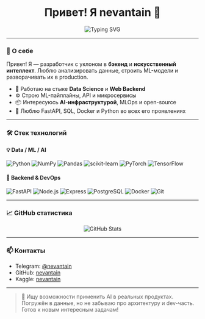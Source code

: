 <h1 align="center">Привет! Я nevantain 👋</h1>

<p align="center">
  <img src="https://readme-typing-svg.herokuapp.com?font=Fira+Code&pause=1000&color=F75C7E&center=true&vCenter=true&width=600&lines=Data+Scientist+%7C+AI+Engineer+%7C+Backend+Dev;Python%2C+ML%2C+FastAPI%2C+PostgreSQL%2C+Docker;Создаю+решения+на+пересечении+данных+и+бэкенда" alt="Typing SVG" />
</p>

---

### 🧠 О себе

Привет! Я — разработчик с уклоном в **бэкенд** и **искусственный интеллект**. Люблю анализировать данные, строить ML-модели и разворачивать их в production.

- 🧩 Работаю на стыке **Data Science** и **Web Backend**
- ⚙️ Строю ML-пайплайны, API и микросервисы
- 📦 Интересуюсь **AI-инфраструктурой**, MLOps и open-source
- 🚀 Люблю FastAPI, SQL, Docker и Python во всех его проявлениях

---

### 🛠️ Стек технологий

#### 💡 Data / ML / AI

![Python](https://img.shields.io/badge/-Python-333?style=for-the-badge&logo=python)
![NumPy](https://img.shields.io/badge/-NumPy-333?style=for-the-badge&logo=numpy)
![Pandas](https://img.shields.io/badge/-Pandas-333?style=for-the-badge&logo=pandas)
![scikit-learn](https://img.shields.io/badge/-Scikit--Learn-333?style=for-the-badge&logo=scikit-learn)
![PyTorch](https://img.shields.io/badge/-PyTorch-333?style=for-the-badge&logo=pytorch)
![TensorFlow](https://img.shields.io/badge/-TensorFlow-333?style=for-the-badge&logo=tensorflow)

#### 🔧 Backend & DevOps

![FastAPI](https://img.shields.io/badge/-FastAPI-333?style=for-the-badge&logo=fastapi)
![Node.js](https://img.shields.io/badge/-Node.js-333?style=for-the-badge&logo=node.js)
![Express](https://img.shields.io/badge/-Express-333?style=for-the-badge&logo=express)
![PostgreSQL](https://img.shields.io/badge/-PostgreSQL-333?style=for-the-badge&logo=postgresql)
![Docker](https://img.shields.io/badge/-Docker-333?style=for-the-badge&logo=docker)
![Git](https://img.shields.io/badge/-Git-333?style=for-the-badge&logo=git)

---

### 📈 GitHub статистика

<p align="center">
  <img src="https://github-readme-stats.vercel.app/api?username=nevantain&show_icons=true&theme=radical" alt="GitHub Stats" />
</p>

---

### 📫 Контакты

- Telegram: [@nevantain](https://t.me/nevantain)
- GitHub: [nevantain](https://github.com/nevantain)
- Kaggle: [nevantain](https://www.kaggle.com/ivangrigorev727)

---

> 🤖 Ищу возможности применить AI в реальных продуктах. Погружён в данные, но не забываю про архитектуру и dev-часть. Готов к новым интересным задачам!
